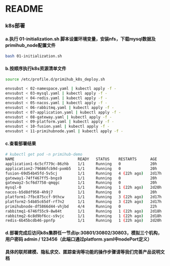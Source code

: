 # README

### k8s部署
#### 
#### a.执行 01-initialization.sh 脚本设置环境变量，安装nfs，下载mysql数据及primihub_node配置文件
```bash
bash 01-initialization.sh
```
#### b.按顺序执行k8s资源清单文件
```bash
source /etc/profile.d/primihub_k8s_deploy.sh

envsubst < 02-namespace.yaml | kubectl apply -f -
envsubst < 03-mysql.yaml | kubectl apply -f -
envsubst < 04-redis.yaml | kubectl apply -f -
envsubst < 05-nacos.yaml | kubectl apply -f -
envsubst < 06-rabbitmq.yaml | kubectl apply -f -
envsubst < 07-application.yaml | kubectl apply -f -
envsubst < 08-gateway.yaml | kubectl apply -f -
envsubst < 09-platform.yaml | kubectl apply -f -
envsubst < 10-fusion.yaml | kubectl apply -f -
envsubst < 11-primihubnode.yaml | kubectl apply -f -

```
#### c.查看部署结果
```bash
# kubectl get pod -n primihub-demo
NAME                            READY   STATUS    RESTARTS      AGE
application1-6c5cf779c-86zhb    1/1     Running   0             20h
application2-79686fcb9d-pxmb5   1/1     Running   0             20h
fusion-69d54b45fd-5v5cj         1/1     Running   4 (22h ago)   2d17h
gateway1-74ff467ff5-bngs9       1/1     Running   0             20h
gateway2-5cf6d7758-qmqgc        1/1     Running   0             20h
mysql-0                         1/1     Running   1 (22h ago)   2d20h
nacos-b5d8df958-4h9j7           1/1     Running   0             20h
platform1-7fbc875ccf-9thcw      1/1     Running   3 (22h ago)   2d17h
platform2-54b85c65df-rf7n2      1/1     Running   3 (22h ago)   2d17h
primihubnode-df5866d44-vhjbd    4/4     Running   0             22h
rabbitmq1-6746f55c9-8w84t       1/1     Running   1 (22h ago)   2d18h
rabbitmq2-6c8d9bf6cc-s9vjc      1/1     Running   1 (22h ago)   2d18h
redis-6b45bcdb46-ppnfp          1/1     Running   1 (22h ago)   2d20h
```

#### d.部署完成后访问k8s集群任一节点ip:30801/30802/30803，模拟三个机构，用户密码 admin / 123456（此端口通过platform.yaml中nodePort定义）
#### 具体的联邦建模、隐私求交、匿踪查询等功能的操作步骤请等我们完善产品说明文档
